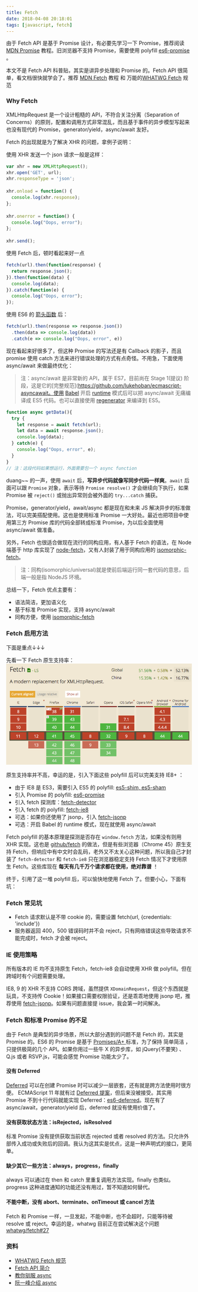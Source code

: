 ```yaml
---
title: Fetch
date: 2018-04-08 20:18:01
tags: [javascript, fetch]
---
```

由于 Fetch API 是基于 Promise 设计，有必要先学习一下 Promise，推荐阅读 [MDN Promise](https://developer.mozilla.org/zh-CN/docs/Web/JavaScript/Reference/Global_Objects/Promise) 教程。旧浏览器不支持 Promise，需要使用 polyfill [es6-promise](https://github.com/jakearchibald/es6-promise) 。

本文不是 Fetch API 科普贴，其实是讲异步处理和 Promise 的。Fetch API 很简单，看文档很快就学会了。推荐 [MDN Fetch](https://developer.mozilla.org/zh-CN/docs/Web/API/GlobalFetch/fetch) 教程 和 万能的[WHATWG Fetch](https://fetch.spec.whatwg.org/) 规范

### Why Fetch
XMLHttpRequest 是一个设计粗糙的 API，不符合关注分离（Separation of Concerns）的原则，配置和调用方式非常混乱，而且基于事件的异步模型写起来也没有现代的 Promise，generator/yield，async/await 友好。

Fetch 的出现就是为了解决 XHR 的问题，拿例子说明：

使用 XHR 发送一个 json 请求一般是这样：
```js
var xhr = new XMLHttpRequest();
xhr.open('GET', url);
xhr.responseType = 'json';

xhr.onload = function() {
  console.log(xhr.response);
};

xhr.onerror = function() {
  console.log("Oops, error");
};

xhr.send();
```
使用 Fetch 后，顿时看起来好一点
```js
fetch(url).then(function(response) {
  return response.json();
}).then(function(data) {
  console.log(data);
}).catch(function(e) {
  console.log("Oops, error");
});
```
使用 ES6 的 [箭头函数](https://developer.mozilla.org/zh-CN/docs/Web/JavaScript/Reference/Functions/Arrow_functions) 后：
```js
fetch(url).then(response => response.json())
  .then(data => console.log(data))
  .catch(e => console.log("Oops, error", e))
```
现在看起来好很多了，但这种 Promise 的写法还是有 Callback 的影子，而且 promise 使用 catch 方法来进行错误处理的方式有点奇怪。不用急，下面使用 async/await 来做最终优化：
>注：async/await 是非常新的 API，属于 ES7，目前尚在 Stage 1(提议) 阶段，这是它的[完整规范](https://github.com/lukehoban/ecmascript-asyncawait。使用 [Babel](https://babeljs.io/) 开启 [runtime](https://babeljs.io/docs/usage/runtime/) 模式后可以把 async/await 无痛编译成 ES5 代码。也可以直接使用 [regenerator](https://github.com/facebook/regenerator) 来编译到 ES5。
```js
function async getData(){
  try {
    let response = await fetch(url);
    let data = await response.json();
    console.log(data);
  } catch(e) {
    console.log("Oops, error", e);
  }
}
// 注：这段代码如果想运行，外面需要包一个 async function
```
duang~~ 的一声，使用 `await` 后，<b>写异步代码就像写同步代码一样爽</b>。`await` 后面可以跟 `Promise` 对象，表示等待 `Promise resolve()` 才会继续向下执行，如果 Promise 被 `reject()` 或抛出异常则会被外面的 `try...catch` 捕获。

Promise，generator/yield，await/async 都是现在和未来 JS 解决异步的标准做法，可以完美搭配使用。这也是使用标准 Promise 一大好处。最近也把项目中使用第三方 Promise 库的代码全部转成标准 Promise，为以后全面使用 async/await 做准备。

另外，Fetch 也很适合做现在流行的同构应用，有人基于 Fetch 的语法，在 Node 端基于 http 库实现了 [node-fetch](https://github.com/bitinn/node-fetch)，又有人封装了用于同构应用的 [isomorphic-fetch](https://github.com/matthew-andrews/isomorphic-fetch)。
>注：同构(isomorphic/universal)就是使前后端运行同一套代码的意思，后端一般是指 NodeJS 环境。

总结一下，Fetch 优点主要有：
- 语法简洁，更加语义化
- 基于标准 Promise 实现，支持 async/await
- 同构方便，使用 [isomorphic-fetch](https://github.com/matthew-andrews/isomorphic-fetch)

### Fetch 启用方法
下面是重点↓↓↓

先看一下 Fetch 原生支持率：
![](/images/page/fetch/1.png)

原生支持率并不高，幸运的是，引入下面这些 polyfill 后可以完美支持 IE8+ ：
- 由于 IE8 是 ES3，需要引入 ES5 的 polyfill: [es5-shim, es5-sham](https://github.com/es-shims/es5-shim)
- 引入 Promise 的 polyfill: [es6-promise](https://github.com/jakearchibald/es6-promise)
- 引入 fetch 探测库：[fetch-detector](https://github.com/camsong/fetch-detector)
- 引入 fetch 的 polyfill: [fetch-ie8](https://github.com/camsong/fetch-ie8)
- 可选：如果你还使用了 jsonp，引入 [fetch-jsonp](https://github.com/camsong/fetch-jsonp)
- 可选：开启 Babel 的 runtime 模式，现在就使用 async/await

Fetch polyfill 的基本原理是探测是否存在 `window.fetch` 方法，如果没有则用 XHR 实现。这也是 [github/fetch](https://github.com/github/fetch) 的做法，但是有些浏览器（Chrome 45）原生支持 Fetch，但响应中有中文时会乱码，老外又不太关心这种问题，所以我自己才封装了 `fetch-detector` 和 `fetch-ie8` 只在浏览器稳定支持 Fetch 情况下才使用原生 Fetch。这些库现在 <b>每天有几千万个请求都在使用，绝对靠谱</b> ！

终于，引用了这一堆 polyfill 后，可以愉快地使用 Fetch 了。但要小心，下面有坑：

### Fetch 常见坑
- Fetch 请求默认是不带 cookie 的，需要设置 fetch(url, {credentials: 'include'})
- 服务器返回 400，500 错误码时并不会 reject，只有网络错误这些导致请求不能完成时，fetch 才会被 reject。

### IE 使用策略
所有版本的 IE 均不支持原生 Fetch，fetch-ie8 会自动使用 XHR 做 polyfill。但在跨域时有个问题需要处理。

IE8, 9 的 XHR 不支持 CORS 跨域，虽然提供 `XDomainRequest`，但这个东西就是玩具，不支持传 Cookie！如果接口需要权限验证，还是乖乖地使用 jsonp 吧，推荐使用 [fetch-jsonp](https://github.com/camsong/fetch-jsonp)。如果有问题直接提 issue，我会第一时间解决。

### Fetch 和标准 Promise 的不足
由于 Fetch 是典型的异步场景，所以大部分遇到的问题不是 Fetch 的，其实是 Promise 的。ES6 的 Promise 是基于 [Promises/A+ ](https://promisesaplus.com/)标准，为了保持 简单简洁 ，只提供极简的几个 API。如果你用过一些牛 X 的异步库，如 jQuery(不要笑) 、Q.js 或者 RSVP.js，可能会感觉 Promise 功能太少了。

#### 没有 Deferred
[Deferred](http://api.jquery.com/category/deferred-object/) 可以在创建 Promise 时可以减少一层嵌套，还有就是跨方法使用时很方便。
ECMAScript 11 年就有过 [Deferred 提案](http://wiki.ecmascript.org/doku.php?id=strawman:deferred_functions)，但后来没被接受。其实用 Promise 不到十行代码就能实现 Deferred：[es6-deferred](https://github.com/seangenabe/es6-deferred/blob/master/deferred.js)。现在有了 async/await，generator/yield 后，deferred 就没有使用价值了。

#### 没有获取状态方法：isRejected，isResolved
标准 Promise 没有提供获取当前状态 rejected 或者 resolved 的方法。只允许外部传入成功或失败后的回调。我认为这其实是优点，这是一种声明式的接口，更简单。

#### 缺少其它一些方法：always，progress，finally
always 可以通过在 then 和 catch 里重复调用方法实现。finally 也类似。progress 这种进度通知的功能还没有用过，暂不知道如何替代。

#### 不能中断，没有 abort、terminate、onTimeout 或 cancel 方法
Fetch 和 Promise 一样，一旦发起，不能中断，也不会超时，只能等待被 resolve 或 reject。幸运的是，whatwg 目前正在尝试解决这个问题 [whatwg/fetch#27](https://github.com/whatwg/fetch/issues/27)

### 资料
- [WHATWG Fetch 规范](https://fetch.spec.whatwg.org/)
- [Fetch API 简介](http://bubkoo.com/2015/05/08/introduction-to-fetch/)
- [教你驯服 async](http://pouchdb.com/2015/03/05/taming-the-async-beast-with-es7.html)
- [阮一峰介绍 async](http://www.ruanyifeng.com/blog/2015/05/async.html)